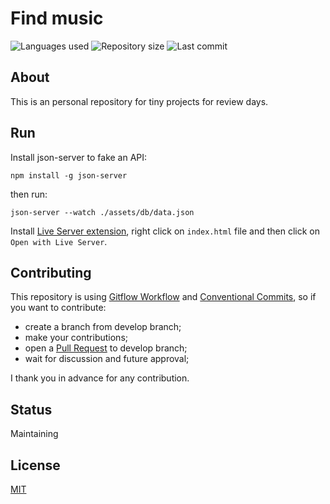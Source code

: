 # Find music

![Languages used](https://img.shields.io/github/languages/count/isadfrn/revision-ideas?style=flat-square)
![Repository size](https://img.shields.io/github/repo-size/isadfrn/revision-ideas?style=flat-square)
![Last commit](https://img.shields.io/github/last-commit/isadfrn/revision-ideas?style=flat-square)

## About

This is an personal repository for tiny projects for review days.

## Run

Install json-server to fake an API:

```
npm install -g json-server
```

then run:

```
json-server --watch ./assets/db/data.json
```

Install [Live Server extension](https://marketplace.visualstudio.com/items?itemName=ritwickdey.LiveServer), right click on `index.html` file and then click on `Open with Live Server`.

## Contributing

This repository is using [Gitflow Workflow](https://www.atlassian.com/git/tutorials/comparing-workflows/gitflow-workflow) and [Conventional Commits](https://www.conventionalcommits.org/en/v1.0.0/), so if you want to contribute:

- create a branch from develop branch;
- make your contributions;
- open a [Pull Request](https://docs.github.com/en/pull-requests/collaborating-with-pull-requests/proposing-changes-to-your-work-with-pull-requests/creating-a-pull-request) to develop branch;
- wait for discussion and future approval;

I thank you in advance for any contribution.

## Status

Maintaining

## License

[MIT](./LICENSE)
